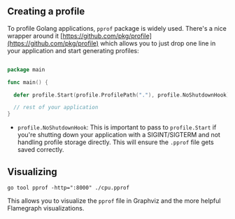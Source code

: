 ## Creating a profile


To profile Golang applications, `pprof` package is widely used. There's a nice wrapper around it [https://github.com/pkg/profile](https://github.com/pkg/profile) which allows you to just drop one line in your application and start generating profiles:

```go

package main

func main() {

  defer profile.Start(profile.ProfilePath("."), profile.NoShutdownHook).Stop()

  // rest of your application
}

```

- `profile.NoShutdownHook`: This is important to pass to `profile.Start` if you're shutting down your application with a SIGINT/SIGTERM and not handling profile storage directly. This will ensure the `.pprof` file gets saved correctly.


## Visualizing

`go tool pprof -http=":8000" ./cpu.pprof`

This allows you to visualize the `pprof` file in Graphviz and the more helpful Flamegraph visualizations.
